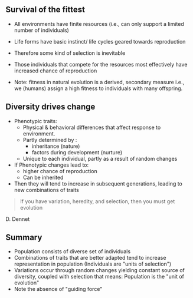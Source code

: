 ## Survival of the fittest

- All environments have finite resources
  (i.e., can only support a limited number of individuals)
- Life forms have basic instinct/ life cycles geared towards reproduction
- Therefore some kind of selection is inevitable
- Those individuals that compete for the resources most effectively have increased chance of reproduction

- Note: fitness in natural evolution is a derived, secondary measure
	i.e., we (humans) assign a high fitness to individuals with many offspring.

## Diversity drives change

- Phenotypic traits:
	- Physical & behavioral differences that affect response to environment.
	- Partly determined by :
		- inheritance (nature)
		- factors during development (nurture)
	- Unique to each individual, partly as a result of random changes
- If Phenotypic changes lead to:
	- higher chance of reproduction
	- Can be inherited
- Then they will tend to increase in subsequent generations, leading to new combinations of traits

>If you have variation,
>heredity, and selection, then
>you must get evolution

D. Dennet

## Summary
- Population consists of diverse set of individuals
- Combinations of traits that are better adapted tend to increase representation in population (Individuals are "units of selection")
- Variations occur through random changes yielding constant source of diversity, coupled with selection that means: Population is the "unit of evolution"
- Note the absence of "guiding force"